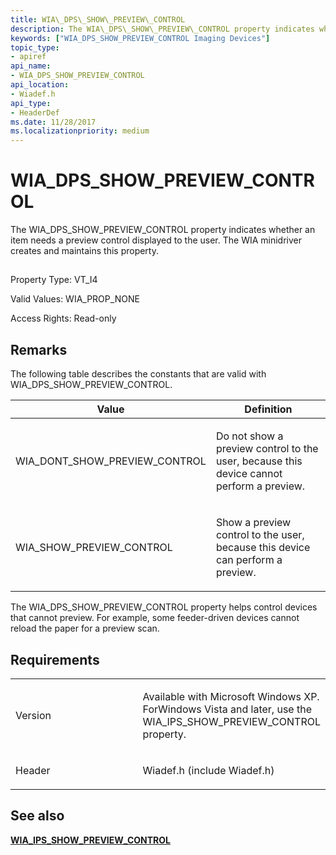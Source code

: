```yaml
---
title: WIA\_DPS\_SHOW\_PREVIEW\_CONTROL
description: The WIA\_DPS\_SHOW\_PREVIEW\_CONTROL property indicates whether an item needs a preview control displayed to the user. The WIA minidriver creates and maintains this property.
keywords: ["WIA_DPS_SHOW_PREVIEW_CONTROL Imaging Devices"]
topic_type:
- apiref
api_name:
- WIA_DPS_SHOW_PREVIEW_CONTROL
api_location:
- Wiadef.h
api_type:
- HeaderDef
ms.date: 11/28/2017
ms.localizationpriority: medium
---
```


# WIA\_DPS\_SHOW\_PREVIEW\_CONTROL


The WIA\_DPS\_SHOW\_PREVIEW\_CONTROL property indicates whether an item needs a preview control displayed to the user. The WIA minidriver creates and maintains this property.

## <span id="ddk_wia_dps_show_preview_control_si"></span><span id="DDK_WIA_DPS_SHOW_PREVIEW_CONTROL_SI"></span>


Property Type: VT\_I4

Valid Values: WIA\_PROP\_NONE

Access Rights: Read-only

Remarks
-------

The following table describes the constants that are valid with WIA\_DPS\_SHOW\_PREVIEW\_CONTROL.

<table>
<colgroup>
<col width="50%" />
<col width="50%" />
</colgroup>
<thead>
<tr class="header">
<th>Value</th>
<th>Definition</th>
</tr>
</thead>
<tbody>
<tr class="odd">
<td><p>WIA_DONT_SHOW_PREVIEW_CONTROL</p></td>
<td><p>Do not show a preview control to the user, because this device cannot perform a preview.</p></td>
</tr>
<tr class="even">
<td><p>WIA_SHOW_PREVIEW_CONTROL</p></td>
<td><p>Show a preview control to the user, because this device can perform a preview.</p></td>
</tr>
</tbody>
</table>

 

The WIA\_DPS\_SHOW\_PREVIEW\_CONTROL property helps control devices that cannot preview. For example, some feeder-driven devices cannot reload the paper for a preview scan.

Requirements
------------

<table>
<colgroup>
<col width="50%" />
<col width="50%" />
</colgroup>
<tbody>
<tr class="odd">
<td><p>Version</p></td>
<td><p>Available with Microsoft Windows XP. ForWindows Vista and later, use the WIA_IPS_SHOW_PREVIEW_CONTROL property.</p></td>
</tr>
<tr class="even">
<td><p>Header</p></td>
<td>Wiadef.h (include Wiadef.h)</td>
</tr>
</tbody>
</table>

## See also


[**WIA\_IPS\_SHOW\_PREVIEW\_CONTROL**](wia-ips-show-preview-control.md)

 

 






